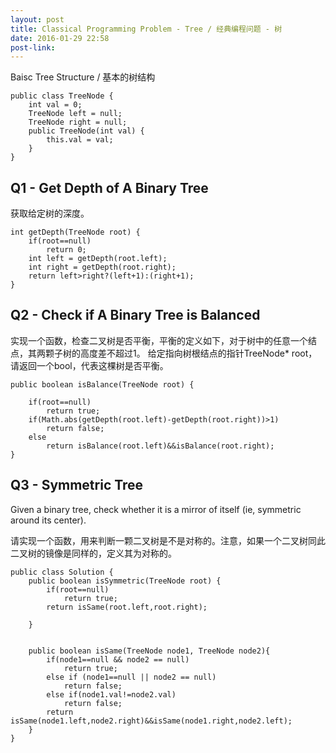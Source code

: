 ```yaml
---
layout: post
title: Classical Programming Problem - Tree / 经典编程问题 - 树
date: 2016-01-29 22:58
post-link:
---
```


Baisc Tree Structure / 基本的树结构

    public class TreeNode {
        int val = 0;
        TreeNode left = null;
        TreeNode right = null;
        public TreeNode(int val) {
            this.val = val;
        }
    }



## Q1 - Get Depth of A Binary Tree

获取给定树的深度。

    int getDepth(TreeNode root) {
        if(root==null)
            return 0;
        int left = getDepth(root.left);
        int right = getDepth(root.right);
        return left>right?(left+1):(right+1);
    }

## Q2 - Check if A Binary Tree is Balanced

实现一个函数，检查二叉树是否平衡，平衡的定义如下，对于树中的任意一个结点，其两颗子树的高度差不超过1。
给定指向树根结点的指针TreeNode* root，请返回一个bool，代表这棵树是否平衡。

    public boolean isBalance(TreeNode root) {

        if(root==null)
            return true;
        if(Math.abs(getDepth(root.left)-getDepth(root.right))>1)
            return false;
        else
            return isBalance(root.left)&&isBalance(root.right);   
    }


## Q3 - Symmetric Tree

Given a binary tree, check whether it is a mirror of itself (ie, symmetric around its center).

请实现一个函数，用来判断一颗二叉树是不是对称的。注意，如果一个二叉树同此二叉树的镜像是同样的，定义其为对称的。

    public class Solution {
        public boolean isSymmetric(TreeNode root) {
            if(root==null)
                return true;
            return isSame(root.left,root.right);

        }


        public boolean isSame(TreeNode node1, TreeNode node2){
            if(node1==null && node2 == null)
                return true;
            else if (node1==null || node2 == null)
                return false;
            else if(node1.val!=node2.val)
                return false;
            return isSame(node1.left,node2.right)&&isSame(node1.right,node2.left);
        }
    }
